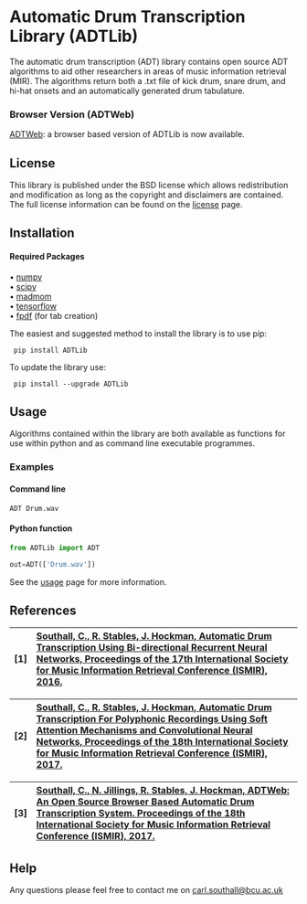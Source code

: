 # Automatic Drum Transcription Library (ADTLib)

The automatic drum transcription (ADT) library contains open source ADT algorithms to aid other researchers in areas of music information retrieval (MIR). The algorithms return both a .txt file of kick drum, snare drum, and hi-hat onsets and an automatically generated drum tabulature. 

### Browser Version (ADTWeb)

[ADTWeb](http://dmtlab.bcu.ac.uk/ADT/): a browser based version of ADTLib is now available. 

## License

This library is published under the BSD license which allows redistribution and modification as long as the copyright and disclaimers are contained. The full license information can be found on the [license](https://github.com/CarlSouthall/ADTLibNew/blob/master/LICENSE.txt) page. 

## Installation

#### Required Packages

• [numpy](https://www.numpy.org)   
• [scipy](https://www.scipy.org)   
• [madmom](https://github.com/CPJKU/madmom)   
• [tensorflow](https://www.tensorflow.org/)  
• [fpdf](https://pyfpdf.readthedocs.io/en/latest/) (for tab creation)

The easiest and suggested method to install the library is to use pip:

     pip install ADTLib

To update the library use:

     pip install --upgrade ADTLib
     
## Usage

Algorithms contained within the library are both available as functions for use within python and as command line executable programmes.

### Examples 

#### Command line 

    ADT Drum.wav


#### Python function

```Python
from ADTLib import ADT

out=ADT(['Drum.wav'])
```

See the [usage](https://github.com/CarlSouthall/ADTLibNew/blob/master/usage.md) page for more information.

## References


| **[1]** |                  **[Southall, C., R. Stables, J. Hockman, Automatic Drum Transcription Using Bi-directional Recurrent                    Neural  Networks, Proceedings of the 17th International Society for Music Information Retrieval Conference (ISMIR), 2016.](https://carlsouthall.files.wordpress.com/2017/12/ismiradt2016.pdf)**|
| :---- | :--- |

| **[2]** |                  **[Southall, C., R. Stables, J. Hockman, Automatic Drum Transcription For Polyphonic Recordings Using Soft Attention Mechanisms and Convolutional Neural Networks, Proceedings of the 18th International Society for Music Information Retrieval Conference (ISMIR), 2017.](https://carlsouthall.files.wordpress.com/2017/12/ismir2017adt.pdf)**|
| :---- | :--- |

| **[3]** |                  **[Southall, C., N. Jillings, R. Stables, J. Hockman, ADTWeb: An Open Source Browser Based Automatic Drum Transcription System. Proceedings of the 18th International Society for Music Information Retrieval Conference (ISMIR), 2017.](https://carlsouthall.files.wordpress.com/2017/12/ismir2017adtweb.pdf)**|
| :---- | :--- |

## Help

Any questions please feel free to contact me on carl.southall@bcu.ac.uk





